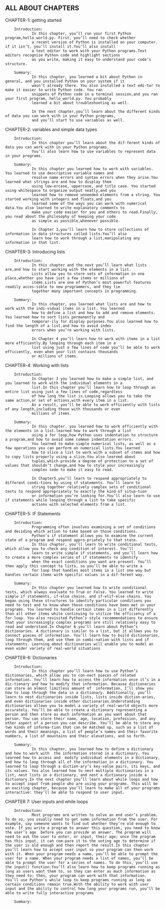 ALL ABOUT CHAPTERS 
---------------------

CHAPTER-1: getting started
          
        Introduction:
                In this chapter, you’ll run your first Python program,hello_world.py. First, you’ll need to check whether
                a recent version of Python is installed on your computer. if it isn’t, you’ll install it.You’ll also install
                a text editor to work with your Python programs.Text editors recognize Python code and highlight sections
                as you write, making it easy to understand your code’s structure.
        
        Summary:
                In this chapter, you learned a bit about Python in general, and you installed Python on your system if it
                wasn’t already there. You also installed a text edi-tor to make it easier to write Python code. You ran 
                snippets of Python code in a terminal session,and you ran your first program, hello_world.py. You probably
                learned a bit about troubleshooting as well.
                    
                In the next chapter,you’ll learn about the different kinds of data you can work with in your Python programs, 
                and you’ll start to use variables as well.

CHAPTER-2: variables and simple data types

        Introduction:
                In this chapter you’ll learn about the dif-ferent kinds of data you can work with in your Python programs.
                You’ll also learn how to use variables to represent data in your programs. 

        Summary:
                In this chapter you learned how to work with variables. You learned to use descriptive variable names and
                resolve name errors and syntax errors when they arise.You learned what strings are and how to display them
                using low-ercase, uppercase, and title case. You started using whitespace to organize output neatly,and you
                learned how to remove unneeded elements from a string. You started working with integers and floats,and you 
                learned some of the ways you can work with numerical data.You also learned to write explanatory comments to 
                make your code easier for you and others to read.Finally, you read about the philosophy of keeping your code
                as simple as possible,whenever possible.
                    
                In Chapter 3,you’ll learn how to store collections of information in data structures called lists.You’ll also
                learn how to work through a list,manipulating any information in that list.

CHAPTER-3: Introducing lists

        Introduction:
                In this chapter and the next you’ll learn what lists are,and how to start working with the elements in a list. 
                Lists allow you to store sets of information in one place,whether you have just a few items or millions of 
                items.Lists are one of Python’s most powerful features readily acces-sible to new programmers, and they tie 
                together many important concepts in programming.

        Summary:
                In this chapter, you learned what lists are and how to work with the indi-vidual items in a list. You learned 
                how to define a list and how to add and remove elements. You learned how to sort lists permanently and 
                temporar-ily for display purposes.You also learned how to find the length of a list,and how to avoid index 
                errors when you’re working with lists.
                    
                In Chapter 4 you’ll learn how to work with items in a list more efficiently.By looping through each item in a
                list using just a few lines of code you’ll be able to work efficiently, even when your list contains thousands
                or millions of items.

CHAPTER-4: Working with lists

        Introduction:
                In Chapter 3 you learned how to make a simple list, and you learned to work with the individual elements in a
                list.In this chapter you’ll learn how to loop through an entire list using just a few lines of code,regardless 
                of how long the list is.Looping allows you to take the same action,or set of actions,with every item in a list. 
                As a result, you’ll be able to work efficiently with lists of any length,including those with thousands or even 
                millions of items.

        Summary:
                In this chapter, you learned how to work efficiently with the elements in a list.learned how to work through a list
                using a for loop,how Python uses indentation to structure a program,and how to avoid some common indentation errors. 
                You learned to make simple numerical lists, as well as a few operations you can perform on numerical lists.You learned
                how to slice a list to work with a subset of items and how to copy lists properly using a slice.You also learned about
                tuples,which provide a degree of protection to a set of values that shouldn’t change,and how to style your increasingly
                complex code to make it easy to read.
                    
                In Chapter5,you’ll learn to respond appropriately to different condi-tions by using if statements. You’ll learn to 
                string together relatively complex sets of conditional tests to respond appropriately to exactly the kind of situa-tion
                or information you’re looking for.You’ll also learn to use if statements while looping through a list to take specific
                actions with selected elements from a list. 

CHAPTER-5: IF Statements

        Introduction:
                Programming often involves examining a set of conditions and deciding which action to take based on those conditions.
                Python’s if statement allows you to examine the current state of a program and respond appro-priately to that state.
                In this chapter, you’ll learn to write conditional tests, which allow you to check any condition of interest. You’ll
                learn to write simple if statements, and you’ll learn how to create a more complex series of if statements to identify
                when the exact conditions you want are present. You’ll then apply this concept to lists, so you’ll be able to write a 
                for loop that handles most items in a list one way but handles certain items with specific values in a dif-ferent way.
        
        Summary:
                In this chapter you learned how to write conditional tests, which always evaluate to True or False. You learned to write simple if statements, if-else chains, and if-elif-else chains. You began using these structures to identify particular conditions you need to test and to know when those conditions have been met in your programs. You learned to handle certain items in a list differently than all other items while continuing to utilize the efficiency of a for loop. You also revisited Python’s style recommendations to ensure that your increasingly complex programs are still relatively easy to read and understand.In Chapter 6 you’ll learn about Python’s dictionaries. A dictionary is similar to a list, but it allows you to connect pieces of information. You’ll learn how to build dictionaries, loop through them, and use them in combi-nation with lists and if statements. Learning about dictionaries will enable you to model an even wider variety of real-world situations
CHAPTER-6: Dictionaries

        Introduction:
                In this chapter you’ll learn how to use Python’s dictionaries, which allow you to con-nect pieces of related information. You’ll learn how to access the information once it’s in a dic-tionary and how to modify that information. Because dictionaries can store an almost limitless amount of  information, I’ll show you how to loop through the data in a dictionary. Additionally, you’ll learn to nest dictionaries inside lists, lists inside diction-aries, and even dictionaries inside other dictionaries.Understanding dictionaries allows you to model a variety of real-world objects more accurately. You’ll be able to create a dictionary representing a person and then store as much information as you want about that person. You can store their name, age, location, profession, and any other aspect of a person you can describe. You’ll be able to store any two kinds of informa-tion that can be matched up, such as a list of words and their meanings, a list of people’s names and their favorite numbers, a list of mountains and their elevations, and so forth.

        Summary:
                In this chapter, you learned how to define a dictionary and how to work with  the information stored in a dictionary. You learned how to access and  modify individual elements in a dictionary, and how to loop through all of the information in a dictionary. You learned to loop through a diction-ary’s key-value pairs, its keys, and its values. You also learned how to nest multiple dictionaries in a list, nest lists in a dictionary, and nest a dictionary inside a dictionary.In the next chapter you’ll learn about while loops and how to accept input from people who are using your programs. This will be an exciting chapter, because you’ll learn to make all of your programs interactive: they’ll be able to respond to user input.

CHAPTER 7: User inputs and while loops

        Introduction:
                Most programs are written to solve an end user’s problem. To do so, you usually need to get some information from the user. For example, say someone wants to find out whether they’re old enough to vote. If you write a program to answer this question, you need to know the user’s age  before you can provide an answer. The program will need to ask the user to enter, or input, their age; once the program has this input, it can com-pare it to the voting age to determine if the user is old enough and then report the result.In this chapter you’ll learn how to accept user input so your program can then work with it. When your program needs a name, you’ll be able to prompt the user for a name. When your program needs a list of names, you’ll be able to prompt the user for a series of names. To do this, you’ll use the input() function.You’ll also learn how to keep programs running as long as users want them to, so they can enter as much information as they need to; then, your program can work with that information. You’ll use Python’s while loop to keep programs running as long as certain conditions remain true.With the ability to work with user input and the ability to control how long your programs run, you’ll be able to write fully interactive programs

        Summary:
                